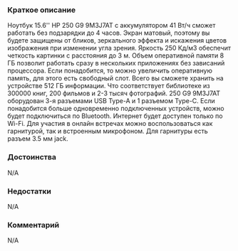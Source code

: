 ### **Краткое описание**
Ноутбук 15.6'' HP 250 G9 9M3J7AT с аккумулятором 41 Вт/ч сможет работать без подзарядки до 4 часов. Экран матовый, поэтому вы будете защищены от бликов, зеркального эффекта и искажения цветов изображения при изменении угла зрения. Яркость 250 Кд/м3 обеспечит четкость картинки с расстояния до 3 м. Объем оперативной памяти 8 ГБ позволит работать сразу в нескольких приложениях без зависаний процессора. Если понадобится, то можно увеличить оперативную память, для этого есть свободный слот. Всего вы сможете хранить на устройстве 512 ГБ информации. Что соответствует библиотеке из 300000 книг, 200 фильмов и 2-3 тысяч фотографий.  250 G9 9M3J7AT оборудован 3-я разъемами USB Type-A и 1 разъемом Type-C. Если понадобится больше одновременно подключенных устройств, можно будет подключиться по Bluetooth. Интернет будет доступен только по Wi-Fi. Для участия в онлайн встречах можно воспользоваться как гарнитурой, так и встроенным микрофоном. Для гарнитуры есть разъем 3.5 мм jack.

### **Достоинства**
N/A

### **Недостатки**
N/A

### **Комментарий**
N/A
